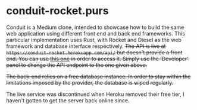 # conduit-rocket.purs

Conduit is a Medium clone, intended to showcase how to build the same web application using different 
front end and back end frameworks. This particular implementation uses Rust, with Rocket and Diesel as 
the web framework and database interface respectively. 
~~The API is live at `https://conduit-rocket.herokuapp.com/api/` but doesn't provide a front end.
You can use [this one](https://sylvainleclercq.com/conduit.purs) in order to access it. Simply use the 'Developer'
panel to change the API endpoint to the one given above.~~

~~The back-end relies on a free database instance. In order to stay within the limitations imposed by the provider,
the database is wiped regularly.~~

The live service was discontinued when Heroku removed their free tier, I haven't gotten to get the server back online since.
